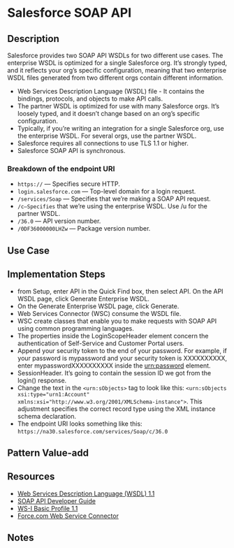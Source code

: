 # Salesforce SOAP API

## Description
Salesforce provides two SOAP API WSDLs for two different use cases. The enterprise WSDL is optimized for a single Salesforce org. It’s strongly typed, and it reflects your org’s specific configuration, meaning that two enterprise WSDL files generated from two different orgs contain different information.
* Web Services Description Language (WSDL) file - It contains the bindings, protocols, and objects to make API calls.
* The partner WSDL is optimized for use with many Salesforce orgs. It’s loosely typed, and it doesn’t change based on an org’s specific configuration.
* Typically, if you’re writing an integration for a single Salesforce org, use the enterprise WSDL. For several orgs, use the partner WSDL.
* Salesforce requires all connections to use TLS 1.1 or higher.
* Salesforce SOAP API is synchronous.
### Breakdown of the endpoint URI
* `https://` — Specifies secure HTTP.
* `login.salesforce.com` — Top-level domain for a login request.
* `/services/Soap` — Specifies that we’re making a SOAP API request.
* `/c—Specifies` that we’re using the enterprise WSDL. Use /u for the partner WSDL.
* `/36.0` — API version number. 
* `/0DF36000000LHZw` — Package version number.
## Use Case

## Implementation Steps
*  from Setup, enter API in the Quick Find box, then select API. On the API WSDL page, click Generate Enterprise WSDL.
* On the Generate Enterprise WSDL page, click Generate. 
* Web Services Connector (WSC) consume the WSDL file. 
* WSC create classes that enable you to make requests with SOAP API using common programming languages.
* The properties inside the LoginScopeHeader element concern the authentication of Self-Service and Customer Portal users. 
* Append your security token to the end of your password. For example, if your password is mypassword and your security token is XXXXXXXXXX, enter mypasswordXXXXXXXXXX inside the <urn:password> element. 
* SessionHeader. It’s going to contain the session ID we got from the login() response.
* Change the text in the `<urn:sObjects>` tag to look like this: `<urn:sObjects xsi:type="urn1:Account" xmlns:xsi="http://www.w3.org/2001/XMLSchema-instance">`. This adjustment specifies the correct record type using the XML instance schema declaration.
* The endpoint URI looks something like this: `https://na30.salesforce.com/services/Soap/c/36.0`
## Pattern Value-add

## Resources
* [Web Services Description Language (WSDL) 1.1](https://www.w3.org/TR/2001/NOTE-wsdl-20010315)
* [SOAP API Developer Guide](https://developer.salesforce.com/docs/atlas.en-us.api.meta/api/sforce_api_quickstart_intro.htm)
* [WS-I Basic Profile 1.1](http://www.ws-i.org/Profiles/BasicProfile-1.1-2004-08-24.html)
* [Force.com Web Service Connector](http://mvnrepository.com/artifact/com.force.api/force-wsc)
## Notes

